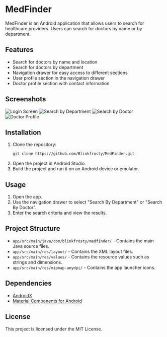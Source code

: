 # MedFinder

MedFinder is an Android application that allows users to search for healthcare providers. Users can search for doctors by name or by department.

## Features

- Search for doctors by name and location
- Search for doctors by department
- Navigation drawer for easy access to different sections
- User profile section in the navigation drawer
- Doctor profile section with contact information

## Screenshots

![Login Screen](screenshots/login.png)
![Search by Department](screenshots/search_by_department.png)
![Search by Doctor](screenshots/search_by_doctor.png)
![Doctor Profile](screenshots/doctor_profile.png)

## Installation

1. Clone the repository:
    ```sh
    git clone https://github.com/Blinkfrosty/MedFinder.git
    ```
2. Open the project in Android Studio.
3. Build the project and run it on an Android device or emulator.

## Usage

1. Open the app.
2. Use the navigation drawer to select "Search By Department" or "Search By Doctor".
3. Enter the search criteria and view the results.

## Project Structure

- `app/src/main/java/com/blinkfrosty/medfinder/` - Contains the main Java source files.
- `app/src/main/res/layout/` - Contains the XML layout files.
- `app/src/main/res/values/` - Contains the resource values such as strings and dimensions.
- `app/src/main/res/mipmap-anydpi/` - Contains the app launcher icons.

## Dependencies

- [AndroidX](https://developer.android.com/jetpack/androidx)
- [Material Components for Android](https://material.io/develop/android)

## License

This project is licensed under the MIT License.